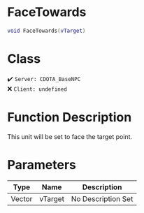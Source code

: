 # FaceTowards
```lua
void FaceTowards(vTarget)
```
# Class
✔️ `Server: CDOTA_BaseNPC`  
❌ `Client: undefined`  

# Function Description
This unit will be set to face the target point.
# Parameters
Type|Name|Description
--|--|--
Vector|vTarget|No Description Set

